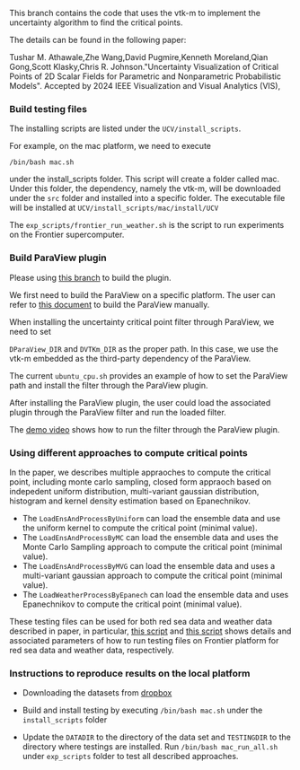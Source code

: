This branch contains the code that uses the vtk-m to implement the uncertainty algorithm to find the critical points.

The details can be found in the following paper:

Tushar M. Athawale,Zhe Wang,David Pugmire,Kenneth Moreland,Qian Gong,Scott Klasky,Chris R. Johnson."Uncertainty Visualization of Critical Points of 2D Scalar Fields for Parametric and Nonparametric Probabilistic Models". Accepted by 2024 IEEE Visualization and Visual Analytics (VIS),


### Build testing files

The installing scripts are listed under the `UCV/install_scripts`.

For example, on the mac platform, we need to execute 

`/bin/bash mac.sh`

under the install_scripts folder. This script will create a folder called mac. Under this folder, the dependency, namely the vtk-m, will be downloaded under the `src` folder and installed into a specific folder. The executable file will be installed at `UCV/install_scripts/mac/install/UCV`

The `exp_scripts/frontier_run_weather.sh` is the script to run experiments on the Frontier supercomputer.

### Build ParaView plugin

Please using [this branch](https://github.com/wangzhezhe/UCV/tree/exp_critical_point) to build the plugin.

We first need to build the ParaView on a specific platform. The user can refer to [this document](https://gitlab.kitware.com/paraview/paraview/blob/master/Documentation/dev/build.md) to build the ParaView manually.

When installing the uncertainty critical point filter through ParaView, we need to set

`DParaView_DIR` and `DVTKm_DIR` as the proper path. In this case, we use the vtk-m embedded as the third-party dependency of the ParaView.

The current `ubuntu_cpu.sh` provides an example of how to set the ParaView path and install the filter through the ParaView plugin.

After installing the ParaView plugin, the user could load the associated plugin through the ParaView filter and run the loaded filter.

The [demo video](https://drive.google.com/file/d/1GS0OJW_HQWHP5HyS8xV0cxbDHKK_sRgR/view?usp=sharing) shows how to run the filter through the ParaView plugin.

### Using different approaches to compute critical points

In the paper, we describes multiple appraoches to compute the critical point, including monte carlo sampling, closed form appraoch based on indepedent uniform distribution, multi-variant gaussian distribution, histogram and kernel density estimation based on Epanechnikov. 
 - The `LoadEnsAndProcessByUniform` can load the ensemble data and use the uniform kernel to compute the critical point (minimal value).
 - The `LoadEnsAndProcessByMC` can load the ensemble data and uses the Monte Carlo Sampling approach to compute the critical point (minimal value).
 - The `LoadEnsAndProcessByMVG` can load the ensemble data and uses a multi-variant gaussian approach to compute the critical point (minimal value).
 - The `LoadWeatherProcessByEpanech` can load the ensemble data and uses Epanechnikov to compute the critical point (minimal value).

These testing files can be used for both red sea data and weather data described in paper, in particular, [this script](https://github.com/wangzhezhe/UCV/blob/exp_critical_point_noplugin/exp_scripts/frontier_run_redsea.sh) and [this script](https://github.com/wangzhezhe/UCV/blob/exp_critical_point_noplugin/exp_scripts/frontier_run_weather.sh) shows details and associated parameters of how to run testing files on Frontier platform for red sea data and weather data, respectively.

### Instructions to reproduce results on the local platform

 - Downloading the datasets from [dropbox](https://www.dropbox.com/scl/fo/k10dchlr2xyc41zdbkmht/AIRZmg7-A8z8uafgqxJq1Nw?rlkey=300w9wu7arqlhb5t0ws0238le&st=htzmextw&dl=0)

 - Build and install testing by executing `/bin/bash mac.sh` under the `install_scripts` folder

 - Update the `DATADIR` to the directory of the data set and `TESTINGDIR` to the directory where testings are installed. Run `/bin/bash mac_run_all.sh` under `exp_scripts` folder to test all described approaches.